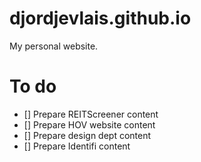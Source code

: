 # djordjevlais.github.io
My personal website.

# To do
- [] Prepare REITScreener content
- [] Prepare HOV website content
- [] Prepare design dept content
- [] Prepare Identifi content

